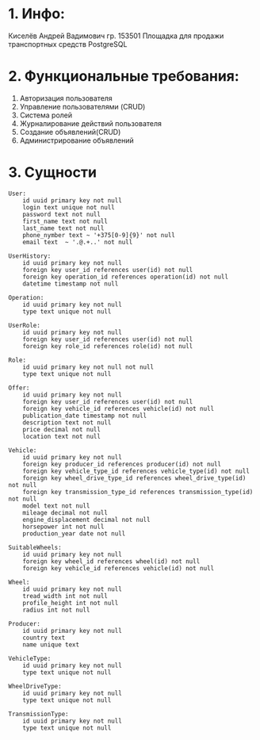 # 1. Инфо:
Киселёв Андрей Вадимович
гр. 153501
Площадка для продажи транспортных средств
PostgreSQL

# 2. Функциональные требования:
1. Авторизация пользователя
2. Управление пользователями (CRUD)
3. Система ролей
4. Журналирование действий пользователя
5. Создание объявлений(CRUD)
6. Администрирование объявлений

# 3. Сущности
	User:
		id uuid primary key not null
		login text unique not null
		password text not null
		first_name text not null
		last_name text not null
		phone_nymber text ~ '+375[0-9]{9}' not null
		email text  ~ '.@.+..' not null
  
	UserHistory:
		id uuid primary key not null
		foreign key user_id references user(id) not null
		foreign key operation_id references operation(id) not null
		datetime timestamp not null
		
	Operation:
		id uuid primary key not null
		type text unique not null

	UserRole:
		id uuid primary key not null
		foreign key user_id references user(id) not null
		foreign key role_id references role(id) not null

	Role:
		id uuid primary key not null not null
		type text unique not null

 	Offer:
		id uuid primary key not null
		foreign key user_id references user(id) not null
		foreign key vehicle_id references vehicle(id) not null
		publication_date timestamp not null
		description text not null
		price decimal not null
		location text not null

 	Vehicle:
		id uuid primary key not null
		foreign key producer_id references producer(id) not null
		foreign key vehicle_type_id references vehicle_type(id) not null
		foreign key wheel_drive_type_id references wheel_drive_type(id) not null
		foreign key transmission_type_id references transmission_type(id) not null
		model text not null
		mileage decimal not null
		engine_displacement decimal not null
		horsepower int not null
		production_year date not null

	SuitableWheels:
		id uuid primary key not null
		foreign key wheel_id references wheel(id) not null
		foreign key vehicle_id references vehicle(id) not null

 	Wheel:
		id uuid primary key not null
		tread_width int not null
		profile_height int not null
		radius int not null

 	Producer:
		id uuid primary key not null
		country text
		name unique text

 	VehicleType:
		id uuid primary key not null
		type text unique not null

 	WheelDriveType:
		id uuid primary key not null
		type text unique not null

	TransmissionType:
		id uuid primary key not null
		type text unique not null
 	
	
 
